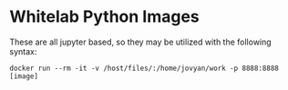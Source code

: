 Whitelab Python Images
====

These are all jupyter based, so they may be utilized with the following syntax:

```
docker run --rm -it -v /host/files/:/home/jovyan/work -p 8888:8888 [image]
```

